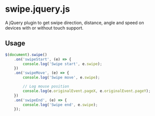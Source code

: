 swipe.jquery.js
===============

A jQuery plugin to get swipe direction, distance, angle and speed on devices with or without touch support.

Usage
-----

```javascript
$(document).swipe()
	.on('swipeStart', (e) => {
		console.log('Swipe start', e.swipe);
	})
	.on('swipeMove', (e) => {
		console.log('Swipe move', e.swipe);

		// Log mouse position
		console.log(e.originalEvent.pageX, e.originalEvent.pageY);
	})
	.on('swipeEnd', (e) => {
		console.log('Swipe end', e.swipe);
	});

